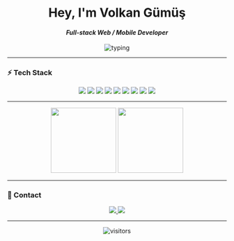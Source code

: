 <!-- Modern / Dark themed GitHub Profile README -->

<h1 align="center"> Hey, I'm <strong>Volkan Gümüş</strong>

<h4 align="center">
  <em>Full-stack Web / Mobile Developer</em>
</h4>
</h1>



<p align="center">
  <img src="https://readme-typing-svg.herokuapp.com?font=Fira+Code&size=24&duration=3000&pause=1000&color=7F9CF5&center=true&vCenter=true&width=720&lines=Software+Full-Stack+Developer;React+%2F+Next.js+%2F+C%23+%2F+WPF;Mobile+with+React+Native+%2F+Android+Studio;UI+Design+with+Figma" alt="typing">
</p>


---

### ⚡ Tech Stack
<p align="center">
  <img src="https://img.shields.io/badge/React-20232A?logo=react&logoColor=61DAFB" />
  <img src="https://img.shields.io/badge/Next.js-000000?logo=next.js&logoColor=white" />
  <img src="https://img.shields.io/badge/C%23-239120?logo=csharp&logoColor=white" />
  <img src="https://img.shields.io/badge/WPF-512BD4?logo=dotnet&logoColor=white" />
  <img src="https://img.shields.io/badge/Kotlin-7F52FF?logo=kotlin&logoColor=white" />
  <img src="https://img.shields.io/badge/Android_Studio-3DDC84?logo=androidstudio&logoColor=white" />
  <img src="https://img.shields.io/badge/Figma-F24E1E?logo=figma&logoColor=white" />
  <img src="https://img.shields.io/badge/Tailwind_CSS-0F172A?logo=tailwindcss&logoColor=38BDF8" />
  <img src="https://img.shields.io/badge/Prisma-2D3748?logo=prisma&logoColor=white" />
</p>

--- 

<p align="center">
  <img src="https://github-readme-stats.vercel.app/api?username=vlkngum&show_icons=true&theme=tokyonight&hide_border=true" height="150" />
  <img src="https://github-readme-stats.vercel.app/api/top-langs/?username=vlkngum&layout=compact&theme=tokyonight&hide_border=true" height="150" />
</p>

---

### 🔗 Contact
<p align="center">
  <a href="mailto:volkan@moriayazilim.com">
    <img src="https://img.shields.io/badge/Email-EA4335?style=flat-square&logo=gmail&logoColor=white" />
  </a>
  <a href="https://www.linkedin.com/in/volkan-g%C3%BCm%C3%BC%C5%9F-987617304/">
    <img src="https://img.shields.io/badge/LinkedIn-0A66C2?style=flat-square&logo=linkedin&logoColor=white" />
  </a>
</p>

---

<p align="center">
  <img src="https://visitor-badge.laobi.icu/badge?page_id=vlkngum.vlkngum&right_color=black" alt="visitors"/>
</p>
